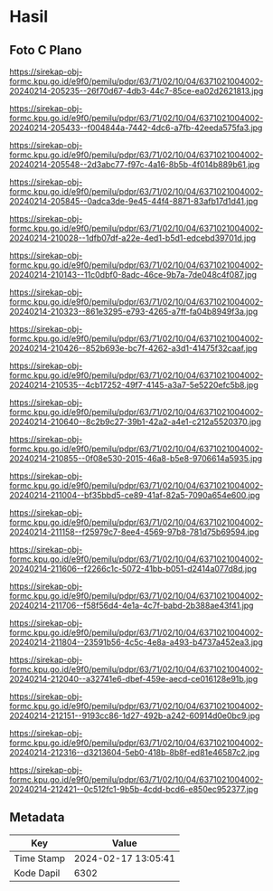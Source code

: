 # Hasil

## Foto C Plano

https://sirekap-obj-formc.kpu.go.id/e9f0/pemilu/pdpr/63/71/02/10/04/6371021004002-20240214-205235--26f70d67-4db3-44c7-85ce-ea02d2621813.jpg

https://sirekap-obj-formc.kpu.go.id/e9f0/pemilu/pdpr/63/71/02/10/04/6371021004002-20240214-205433--f004844a-7442-4dc6-a7fb-42eeda575fa3.jpg

https://sirekap-obj-formc.kpu.go.id/e9f0/pemilu/pdpr/63/71/02/10/04/6371021004002-20240214-205548--2d3abc77-f97c-4a16-8b5b-4f014b889b61.jpg

https://sirekap-obj-formc.kpu.go.id/e9f0/pemilu/pdpr/63/71/02/10/04/6371021004002-20240214-205845--0adca3de-9e45-44f4-8871-83afb17d1d41.jpg

https://sirekap-obj-formc.kpu.go.id/e9f0/pemilu/pdpr/63/71/02/10/04/6371021004002-20240214-210028--1dfb07df-a22e-4ed1-b5d1-edcebd39701d.jpg

https://sirekap-obj-formc.kpu.go.id/e9f0/pemilu/pdpr/63/71/02/10/04/6371021004002-20240214-210143--11c0dbf0-8adc-46ce-9b7a-7de048c4f087.jpg

https://sirekap-obj-formc.kpu.go.id/e9f0/pemilu/pdpr/63/71/02/10/04/6371021004002-20240214-210323--861e3295-e793-4265-a7ff-fa04b8949f3a.jpg

https://sirekap-obj-formc.kpu.go.id/e9f0/pemilu/pdpr/63/71/02/10/04/6371021004002-20240214-210426--852b693e-bc7f-4262-a3d1-41475f32caaf.jpg

https://sirekap-obj-formc.kpu.go.id/e9f0/pemilu/pdpr/63/71/02/10/04/6371021004002-20240214-210535--4cb17252-49f7-4145-a3a7-5e5220efc5b8.jpg

https://sirekap-obj-formc.kpu.go.id/e9f0/pemilu/pdpr/63/71/02/10/04/6371021004002-20240214-210640--8c2b9c27-39b1-42a2-a4e1-c212a5520370.jpg

https://sirekap-obj-formc.kpu.go.id/e9f0/pemilu/pdpr/63/71/02/10/04/6371021004002-20240214-210855--0f08e530-2015-46a8-b5e8-9706614a5935.jpg

https://sirekap-obj-formc.kpu.go.id/e9f0/pemilu/pdpr/63/71/02/10/04/6371021004002-20240214-211004--bf35bbd5-ce89-41af-82a5-7090a654e600.jpg

https://sirekap-obj-formc.kpu.go.id/e9f0/pemilu/pdpr/63/71/02/10/04/6371021004002-20240214-211158--f25979c7-8ee4-4569-97b8-781d75b69594.jpg

https://sirekap-obj-formc.kpu.go.id/e9f0/pemilu/pdpr/63/71/02/10/04/6371021004002-20240214-211606--f2266c1c-5072-41bb-b051-d2414a077d8d.jpg

https://sirekap-obj-formc.kpu.go.id/e9f0/pemilu/pdpr/63/71/02/10/04/6371021004002-20240214-211706--f58f56d4-4e1a-4c7f-babd-2b388ae43f41.jpg

https://sirekap-obj-formc.kpu.go.id/e9f0/pemilu/pdpr/63/71/02/10/04/6371021004002-20240214-211804--23591b56-4c5c-4e8a-a493-b4737a452ea3.jpg

https://sirekap-obj-formc.kpu.go.id/e9f0/pemilu/pdpr/63/71/02/10/04/6371021004002-20240214-212040--a32741e6-dbef-459e-aecd-ce016128e91b.jpg

https://sirekap-obj-formc.kpu.go.id/e9f0/pemilu/pdpr/63/71/02/10/04/6371021004002-20240214-212151--9193cc86-1d27-492b-a242-60914d0e0bc9.jpg

https://sirekap-obj-formc.kpu.go.id/e9f0/pemilu/pdpr/63/71/02/10/04/6371021004002-20240214-212316--d3213604-5eb0-418b-8b8f-ed81e46587c2.jpg

https://sirekap-obj-formc.kpu.go.id/e9f0/pemilu/pdpr/63/71/02/10/04/6371021004002-20240214-212421--0c512fc1-9b5b-4cdd-bcd6-e850ec952377.jpg


## Metadata

| Key        | Value               |
| ---------- | ------------------- |
| Time Stamp | 2024-02-17 13:05:41 |
| Kode Dapil | 6302                |



